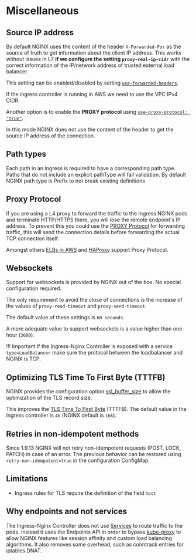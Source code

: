 # Miscellaneous

## Source IP address

By default NGINX uses the content of the header `X-Forwarded-For` as the source of truth to get information about the client IP address. This works without issues in L7 **if we configure the setting `proxy-real-ip-cidr`** with the correct information of the IP/network address of trusted external load balancer.

This setting can be enabled/disabled by setting [`use-forwarded-headers`](https://kubernetes.github.io/ingress-nginx/user-guide/nginx-configuration/configmap/#use-forwarded-headers).

If the ingress controller is running in AWS we need to use the VPC IPv4 CIDR.

Another option is to enable the **PROXY protocol** using [`use-proxy-protocol: "true"`](https://kubernetes.github.io/ingress-nginx/user-guide/nginx-configuration/configmap/#use-proxy-protocol).

In this mode NGINX does not use the content of the header to get the source IP address of the connection.

## Path types

Each path in an Ingress is required to have a corresponding path type. Paths that do not include an explicit pathType will fail validation.
By default NGINX path type is Prefix to not break existing definitions

## Proxy Protocol

If you are using a L4 proxy to forward the traffic to the Ingress NGINX pods and terminate HTTP/HTTPS there, you will lose the remote endpoint's IP address. To prevent this you could use the [PROXY Protocol](http://www.haproxy.org/download/1.5/doc/proxy-protocol.txt) for forwarding traffic, this will send the connection details before forwarding the actual TCP connection itself.

Amongst others [ELBs in AWS](http://docs.aws.amazon.com/ElasticLoadBalancing/latest/DeveloperGuide/enable-proxy-protocol.html) and [HAProxy](http://www.haproxy.org/) support Proxy Protocol.

## Websockets

Support for websockets is provided by NGINX out of the box. No special configuration required.

The only requirement to avoid the close of connections is the increase of the values of `proxy-read-timeout` and `proxy-send-timeout`.

The default value of these settings is `60 seconds`.

A more adequate value to support websockets is a value higher than one hour (`3600`).

!!! Important
    If the Ingress-Nginx Controller is exposed with a service `type=LoadBalancer` make sure the protocol between the loadbalancer and NGINX is TCP.

## Optimizing TLS Time To First Byte (TTTFB)

NGINX provides the configuration option [ssl_buffer_size](https://nginx.org/en/docs/http/ngx_http_ssl_module.html#ssl_buffer_size) to allow the optimization of the TLS record size.

This improves the [TLS Time To First Byte](https://www.igvita.com/2013/12/16/optimizing-nginx-tls-time-to-first-byte/) (TTTFB).
The default value in the Ingress controller is `4k` (NGINX default is `16k`).

## Retries in non-idempotent methods

Since 1.9.13 NGINX will not retry non-idempotent requests (POST, LOCK, PATCH) in case of an error.
The previous behavior can be restored using `retry-non-idempotent=true` in the configuration ConfigMap.

## Limitations

- Ingress rules for TLS require the definition of the field `host`

## Why endpoints and not services

The Ingress-Nginx Controller does not use [Services](http://kubernetes.io/docs/user-guide/services) to route traffic to the pods. Instead it uses the Endpoints API in order to bypass [kube-proxy](http://kubernetes.io/docs/admin/kube-proxy/) to allow NGINX features like session affinity and custom load balancing algorithms. It also removes some overhead, such as conntrack entries for iptables DNAT.
